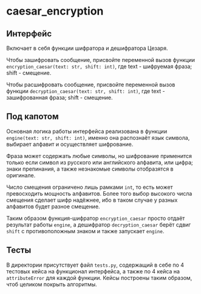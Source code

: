 # caesar_encryption

## Интерфейс
Включает в себя функции шифратора и дешифратора Цезаря. 

Чтобы зашифровать сообщение, присвойте переменной вызов функции
`encryption_caesar(text: str, shift: int)`, где text - шифруемая
фраза; shift - смещение.

Чтобы расшифровать сообщение, присвойте переменной вызов
функции `decryption_caesar(text: str, shift: int)`, где text - 
зашифрованная фраза; shift - смещение.

## Под капотом
Основная логика работы интерфейса реализована в функции 
`engine(text: str, shift: int)`, именно она распознаёт язык 
символа, выбирает алфавит и осуществляет шифрование. 

Фраза может содержать любые символы, но шифрование применится
только если символ из русского или английского алфавита, или цифра;
знаки препинания, а также незнакомые символы отобразятся в
оригинале.

Число смещения ограничено лишь рамками `int`, то есть может
превосходить мощность алфавитов. Более того выбор высокого числа
смещения сделает шифр надёжнее, ибо в таком случае у 
разных алфавитов будет разное смещение.

Таким образом функция-шифратор `encryption_caesar` просто отдаёт
результат работы `engine`, а дешифратор `decryption_caesar` 
берёт сдвиг `shift` с противоположным знаком и также запускает 
`engine`.

## Тесты
В директории присутствует файл `tests.py`, содержащий в себе
по 4 тестовых кейса на функционал интерфейса, а также
по 4 кейса на `attributeError` для каждой функции.
Кейсы построены таким образом, чтоб целиком покрыть алгоритмы.
